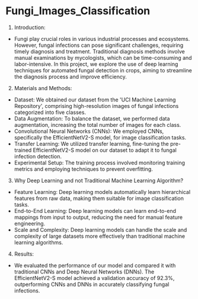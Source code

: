 # Fungi_Images_Classification
 

1. Introduction:
- Fungi play crucial roles in various industrial processes and ecosystems. However, fungal infections can pose significant challenges, requiring timely diagnosis and   treatment. Traditional diagnosis methods involve manual examinations by mycologists, which can be time-consuming and labor-intensive. In this project, we explore     the use of deep learning techniques for automated fungal detection in crops, aiming to streamline the diagnosis process and improve efficiency.

2. Materials and Methods:

- Dataset: We obtained our dataset from the 'UCI Machine Learning Repository', comprising high-resolution images of fungal infections categorized into five classes.
- Data Augmentation: To balance the dataset, we performed data augmentation, increasing the total number of images for each class.
- Convolutional Neural Networks (CNNs): We employed CNNs, specifically the EfficientNetV2-S model, for image classification tasks.
- Transfer Learning: We utilized transfer learning, fine-tuning the pre-trained EfficientNetV2-S model on our dataset to adapt it to fungal infection detection.
- Experimental Setup: The training process involved monitoring training metrics and employing techniques to prevent overfitting.
  
3. Why Deep Learning and not Traditional Machine Learning Algorithm?

- Feature Learning: Deep learning models automatically learn hierarchical features from raw data, making them suitable for image classification tasks.
- End-to-End Learning: Deep learning models can learn end-to-end mappings from input to output, reducing the need for manual feature engineering.
- Scale and Complexity: Deep learning models can handle the scale and complexity of large datasets more effectively than traditional machine learning algorithms.
  
4. Results:

- We evaluated the performance of our model and compared it with traditional CNNs and Deep Neural Networks (DNNs). The EfficientNetV2-S model achieved a validation     accuracy of 92.3%, outperforming CNNs and DNNs in accurately classifying fungal infections.
